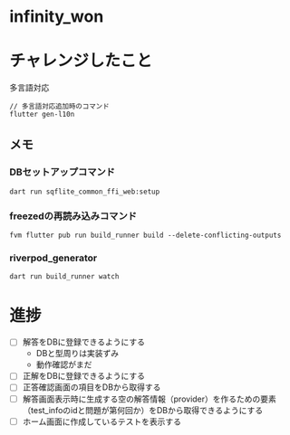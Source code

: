 # infinity_won

# チャレンジしたこと
多言語対応
```
// 多言語対応追加時のコマンド
flutter gen-l10n
```

## メモ
### DBセットアップコマンド
```
dart run sqflite_common_ffi_web:setup
```

### freezedの再読み込みコマンド
```
fvm flutter pub run build_runner build --delete-conflicting-outputs
```

### riverpod_generator
```
dart run build_runner watch
```

# 進捗
- [ ] 解答をDBに登録できるようにする
  - DBと型周りは実装ずみ
  - 動作確認がまだ
- [ ] 正解をDBに登録できるようにする
- [ ] 正答確認画面の項目をDBから取得する
- [ ] 解答画面表示時に生成する空の解答情報（provider）を作るための要素（test_infoのidと問題が第何回か）をDBから取得できるようにする
- [ ] ホーム画面に作成しているテストを表示する